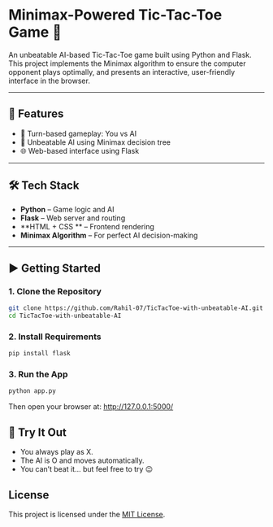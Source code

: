 # Minimax-Powered Tic-Tac-Toe Game 🎯

An unbeatable AI-based Tic-Tac-Toe game built using Python and Flask. This project implements the Minimax algorithm to ensure the computer opponent plays optimally, and presents an interactive, user-friendly interface in the browser.

---

## 🚀 Features

- 🔁 Turn-based gameplay: You vs AI
- 🧠 Unbeatable AI using Minimax decision tree
- 🌐 Web-based interface using Flask

---

## 🛠️ Tech Stack

- **Python** – Game logic and AI
- **Flask** – Web server and routing
- **HTML + CSS ** – Frontend rendering
- **Minimax Algorithm** – For perfect AI decision-making

---

## ▶️ Getting Started

### 1. Clone the Repository

```bash
git clone https://github.com/Rahil-07/TicTacToe-with-unbeatable-AI.git
cd TicTacToe-with-unbeatable-AI
```

### 2. Install Requirements

```bash
pip install flask
```

### 3. Run the App

```bash
python app.py
```

Then open your browser at: http://127.0.0.1:5000/

## 🤖 Try It Out

- You always play as X.
- The AI is O and moves automatically.
- You can’t beat it... but feel free to try 😉

## License

This project is licensed under the [MIT License](LICENSE).
